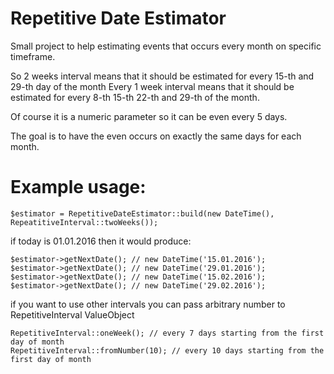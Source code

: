 # Repetitive Date Estimator

Small project to help estimating events that occurs every month on specific timeframe.

So 2 weeks interval means that it should be estimated for every 15-th and 29-th day of the month
Every 1 week interval means that it should be estimated for every 8-th 15-th 22-th and 29-th of the month.

Of course it is a numeric parameter so it can be even every 5 days.

The goal is to have the even occurs on exactly the same days for each month.


# Example usage:

```
$estimator = RepetitiveDateEstimator::build(new DateTime(), RepeatitiveInterval::twoWeeks());
```

if today is 01.01.2016 then it would produce:

```
$estimator->getNextDate(); // new DateTime('15.01.2016');
$estimator->getNextDate(); // new DateTime('29.01.2016');
$estimator->getNextDate(); // new DateTime('15.02.2016');
$estimator->getNextDate(); // new DateTime('29.02.2016');
```

if you want to use other intervals you can pass arbitrary number to RepetitiveInterval ValueObject

```
RepetitiveInterval::oneWeek(); // every 7 days starting from the first day of month
RepetitiveInterval::fromNumber(10); // every 10 days starting from the first day of month
```